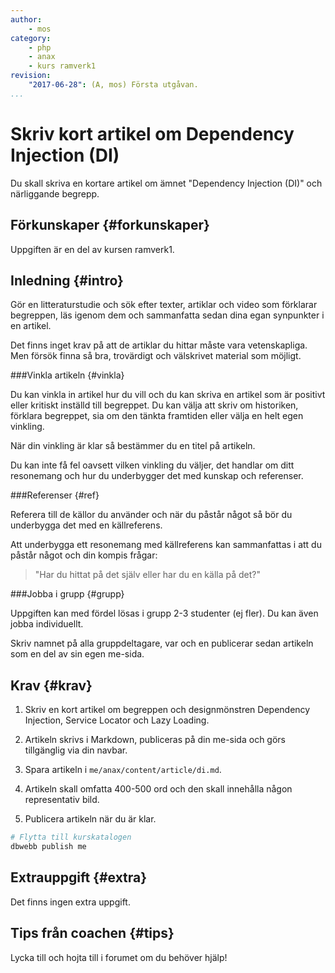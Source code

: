 ```yaml
---
author:
    - mos
category:
    - php
    - anax
    - kurs ramverk1
revision:
    "2017-06-28": (A, mos) Första utgåvan.
...
```

Skriv kort artikel om Dependency Injection (DI)
==================================

Du skall skriva en kortare artikel om ämnet "Dependency Injection (DI)" och närliggande begrepp.

<!--more-->



Förkunskaper {#forkunskaper}
-----------------------

Uppgiften är en del av kursen ramverk1.



Inledning {#intro}
-----------------------

Gör en litteraturstudie och sök efter texter, artiklar och video som förklarar begreppen, läs igenom dem och sammanfatta sedan dina egan synpunkter i en artikel.

Det finns inget krav på att de artiklar du hittar måste vara vetenskapliga. Men försök finna så bra, trovärdigt och välskrivet material som möjligt.



###Vinkla artikeln {#vinkla}

Du kan vinkla in artikel hur du vill och du kan skriva en artikel som är positivt eller kritiskt inställd till begreppet. Du kan välja att skriv om historiken, förklara begreppet, sia om den tänkta framtiden eller välja en helt egen vinkling.

När din vinkling är klar så bestämmer du en titel på artikeln.

Du kan inte få fel oavsett vilken vinkling du väljer, det handlar om ditt resonemang och hur du underbygger det med kunskap och referenser.



###Referenser {#ref}

Referera till de källor du använder och när du påstår något så bör du underbygga det med en källreferens.

Att underbygga ett resonemang med källreferens kan sammanfattas i att du påstår något och din kompis frågar:

> "Har du hittat på det själv eller har du en källa på det?"



###Jobba i grupp {#grupp}

Uppgiften kan med fördel lösas i grupp 2-3 studenter (ej fler). Du kan även jobba individuellt.

Skriv namnet på alla gruppdeltagare, var och en publicerar sedan artikeln som en del av sin egen me-sida.



Krav {#krav}
-----------------------

1. Skriv en kort artikel om begreppen och designmönstren Dependency Injection, Service Locator och Lazy Loading.

1. Artikeln skrivs i Markdown, publiceras på din me-sida och görs tillgänglig via din navbar.

1. Spara artikeln i `me/anax/content/article/di.md`.

1. Artikeln skall omfatta 400-500 ord och den skall innehålla någon representativ bild.

1. Publicera artikeln när du är klar.

```bash
# Flytta till kurskatalogen
dbwebb publish me
```



Extrauppgift {#extra}
-----------------------

Det finns ingen extra uppgift.



Tips från coachen {#tips}
-----------------------

Lycka till och hojta till i forumet om du behöver hjälp!
